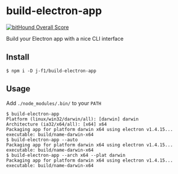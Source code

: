 # build-electron-app

[![bitHound Overall Score](https://www.bithound.io/github/j-f1/build-electron-app/badges/score.svg)](https://www.bithound.io/github/j-f1/build-electron-app)

Build your Electron app with a nice CLI interface

## Install

```
$ npm i -D j-f1/build-electron-app
```

## Usage

Add `./node_modules/.bin/` to your `PATH`

```
$ build-electron-app
Platform (linux/win32/darwin/all): [darwin] darwin
Architecture (ia32/x64/all): [x64] x64
Packaging app for platform darwin x64 using electron v1.4.15...
executable: build/name-darwin-x64
$ build-electron-app --auto
Packaging app for platform darwin x64 using electron v1.4.15...
executable: build/name-darwin-x64
$ build-electron-app --arch x64 --plat darwin
Packaging app for platform darwin x64 using electron v1.4.15...
executable: build/name-darwin-x64
```
